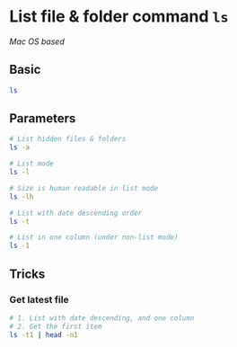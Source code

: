 # List file & folder command `ls`

_Mac OS based_

## Basic

```sh
ls
```

## Parameters

```sh
# List hidden files & folders
ls -a

# List mode
ls -l

# Size is human readable in list mode
ls -lh

# List with date descending order
ls -t

# List in one column (under non-list mode)
ls -1
```

## Tricks

### Get latest file

```sh
# 1. List with date descending, and one column
# 2. Get the first item
ls -t1 | head -n1
```
